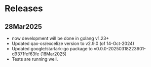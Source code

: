 # Releases


## 28Mar2025 

* now development will be done in golang v1.23+
* Updated qax-os/excelize version to v2.9.0 (of 14-Oct-2024)
* Updated google/starlark-go package to v0.0.0-20250318223901-d9371fef63fe (18Mar2025)
* Tests are running well.


